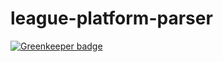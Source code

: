 league-platform-parser
======================

[![Greenkeeper badge](https://badges.greenkeeper.io/tyscorp/league-platform-parser.svg)](https://greenkeeper.io/)
